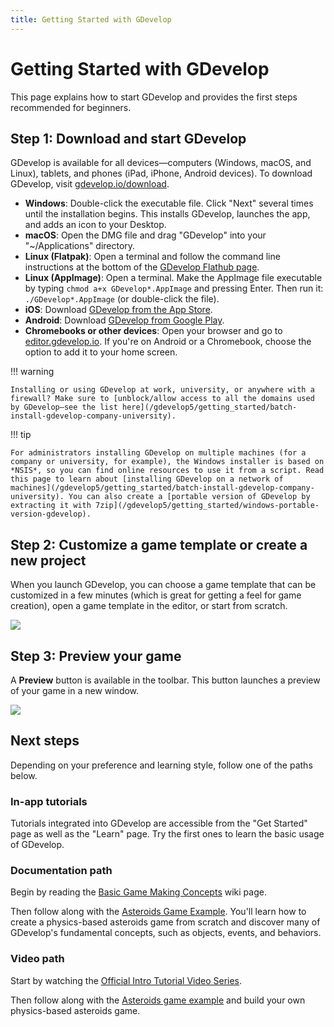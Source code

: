 ```yaml
---
title: Getting Started with GDevelop
---
```

# Getting Started with GDevelop

This page explains how to start GDevelop and provides the first steps recommended for beginners.

## Step 1: Download and start GDevelop

GDevelop is available for all devices—computers (Windows, macOS, and Linux), tablets, and phones (iPad, iPhone, Android devices). To download GDevelop, visit [gdevelop.io/download](https://gdevelop.io/download/).

* **Windows**: Double-click the executable file. Click "Next" several times until the installation begins. This installs GDevelop, launches the app, and adds an icon to your Desktop.
* **macOS**: Open the DMG file and drag "GDevelop" into your "~/Applications" directory.
* **Linux (Flatpak)**: Open a terminal and follow the command line instructions at the bottom of the [GDevelop Flathub page](https://flathub.org/apps/details/io.gdevelop.ide).
* **Linux (AppImage)**: Open a terminal. Make the AppImage file executable by typing `chmod a+x GDevelop*.AppImage` and pressing Enter. Then run it: `./GDevelop*.AppImage` (or double-click the file).
* **iOS**: Download [GDevelop from the App Store](https://apps.apple.com/us/app/gdevelop-game-maker/id1663675754).
* **Android**: Download [GDevelop from Google Play](https://play.google.com/store/apps/details?id=io.gdevelop.ide).
* **Chromebooks or other devices**: Open your browser and go to [editor.gdevelop.io](https://editor.gdevelop.io). If you're on Android or a Chromebook, choose the option to add it to your home screen.

!!! warning

    Installing or using GDevelop at work, university, or anywhere with a firewall? Make sure to [unblock/allow access to all the domains used by GDevelop—see the list here](/gdevelop5/getting_started/batch-install-gdevelop-company-university).


!!! tip

    For administrators installing GDevelop on multiple machines (for a company or university, for example), the Windows installer is based on *NSIS*, so you can find online resources to use it from a script. Read this page to learn about [installing GDevelop on a network of machines](/gdevelop5/getting_started/batch-install-gdevelop-company-university). You can also create a [portable version of GDevelop by extracting it with 7zip](/gdevelop5/getting_started/windows-portable-version-gdevelop).

## Step 2: Customize a game template or create a new project

When you launch GDevelop, you can choose a game template that can be customized in a few minutes (which is great for getting a feel for game creation), open a game template in the editor, or start from scratch.

![](/gdevelop5/getting_started/pasted/20230309-173349.png)

## Step 3: Preview your game

A **Preview** button is available in the toolbar. This button launches a preview of your game in a new window.

![](/gdevelop5/getting_started/pasted/20230309-173456.png)

## Next steps

Depending on your preference and learning style, follow one of the paths below.

### In-app tutorials

Tutorials integrated into GDevelop are accessible from the "Get Started" page as well as the "Learn" page. Try the first ones to learn the basic usage of GDevelop.

### Documentation path

Begin by reading the [Basic Game Making Concepts](https://wiki.gdevelop.io/gdevelop5/tutorials/basic-game-making-concepts) wiki page.

Then follow along with the [Asteroids Game Example](https://wiki.gdevelop.io/gdevelop5/tutorials/asteroids/start). You'll learn how to create a physics-based asteroids game from scratch and discover many of GDevelop's fundamental concepts, such as objects, events, and behaviors.

### Video path

Start by watching the [Official Intro Tutorial Video Series](https://www.youtube.com/watch?v=595-swNh0Mw&list=PL3YlZTdKiS89Kj7IQVPoNElJCWrjZaCC8&ab_channel=GDevelop).

Then follow along with the [Asteroids game example](https://www.youtube.com/watch?v=w1SCpQ-mRCk&list=PL3YlZTdKiS8_Q8UPu2BJV5P5gYA-Q-k19&ab_channel=GDevelop) and build your own physics-based asteroids game.

